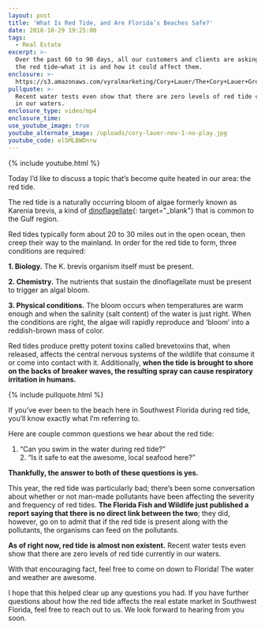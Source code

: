 ```yaml
---
layout: post
title: 'What Is Red Tide, and Are Florida’s Beaches Safe?'
date: 2018-10-29 19:25:00
tags:
  - Real Estate
excerpt: >-
  Over the past 60 to 90 days, all our customers and clients are asking about
  the red tide—what it is and how it could affect them.
enclosure: >-
  https://s3.amazonaws.com/vyralmarketing/Cory+Lauer/The+Cory+Lauer+Group-+What+Is+Red+Tide%252C+and+Are+Floridas+Beaches+Safe%253F.mp4
pullquote: >-
  Recent water tests even show that there are zero levels of red tide currently
  in our waters.
enclosure_type: video/mp4
enclosure_time:
use_youtube_image: true
youtube_alternate_image: /uploads/cory-lauer-nov-1-no-play.jpg
youtube_code: elSMLBWDnrw
---
```


{% include youtube.html %}

Today I’d like to discuss a topic that’s become quite heated in our area: the red tide.

The red tide is a naturally occurring bloom of algae formerly known as Karenia brevis, a kind of [dinoflagellate](https://en.wikipedia.org/wiki/Karenia_(dinoflagellate)){: target="_blank"} that is common to the Gulf region.

Red tides typically form about 20 to 30 miles out in the open ocean, then creep their way to the mainland. In order for the red tide to form, three conditions are required:

**1. Biology.** The K. brevis organism itself must be present.

**2. Chemistry.** The nutrients that sustain the dinoflagellate must be present to trigger an algal bloom.

**3. Physical conditions.** The bloom occurs when temperatures are warm enough and when the salinity (salt content) of the water is just right. When the conditions are right, the algae will rapidly reproduce and ‘bloom’ into a reddish-brown mass of color.

Red tides produce pretty potent toxins called brevetoxins that, when released, affects the central nervous systems of the wildlife that consume it or come into contact with it. Additionally, **when the tide is brought to shore on the backs of breaker waves, the resulting spray can cause respiratory irritation in humans.**

{% include pullquote.html %}

If you’ve ever been to the beach here in Southwest Florida during red tide, you’ll know exactly what I’m referring to.

Here are couple common questions we hear about the red tide:

1. “Can you swim in the water during red tide?”<br>2. “Is it safe to eat the awesome, local seafood here?”

**Thankfully, the answer to both of these questions is yes.**

This year, the red tide was particularly bad; there’s been some conversation about whether or not man-made pollutants have been affecting the severity and frequency of red tides. **The Florida Fish and Wildlife just published a report saying that there is no direct link between the two**; they did, however, go on to admit that if the red tide is present along with the pollutants, the organisms can feed on the pollutants.

**As of right now, red tide is almost non existent.** Recent water tests even show that there are zero levels of red tide currently in our waters.

With that encouraging fact, feel free to come on down to Florida! The water and weather are awesome.

I hope that this helped clear up any questions you had. If you have further questions about how the red tide affects the real estate market in Southwest Florida, feel free to reach out to us. We look forward to hearing from you soon.